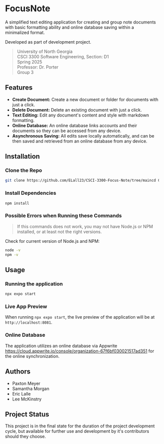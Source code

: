 # FocusNote
A simplified text editing application for creating and group note documents with basic formatting ability and online database saving within a minimalized format.

Developed as part of development project.
> University of North Georgia\
CSCI 3300 Software Engineering, Section: D1\
Spring 2025\
Professor: Dr. Porter\
Group 3


## Features

* **Create Document:** Create a new document or folder for documents with just a click.
* **Delete Document:** Delete an existing document with just a click.
* **Text Editing:** Edit any document's content and style with markdown formatting.
* **Online Database:** An online database links accounts and their documents so they can be accessed from any device.
* **Asynchronous Saving:** All edits save locally automatically, and can be then saved and retrieved from an online database from any device.


## Installation

### Clone the Repo
```bash
git clone https://github.com/ELall23/CSCI-3300-Focus-Note/tree/maincd CSCI-3300-Focus-Note
```

### Install  Dependencies
```bash
npm install
```

### Possible Errors when Running these Commands
> If this commands does not work, you may not have Node.js or NPM installed, or at least not the right versions.

Check for current version of Node.js and NPM:
```bash
node -v
npm -v
```

## Usage

### Running the application
```bash
npx expo start
```
### Live App Preview
When running `npx expo start`, the live preview of the application will be at `http://localhost:8081`.

### Online Database
The application utilizes an online database via Appwrite <https://cloud.appwrite.io/console/organization-67f6bf030021517ad351> for the online synchronization.

## Authors

* Paxton Meyer
* Samantha Morgan
* Eric Lalle
* Lee McKinstry

## Project Status

This project is in the final state for the duration of the project development cycle, but available for further use and development by it's contributors should they choose.
